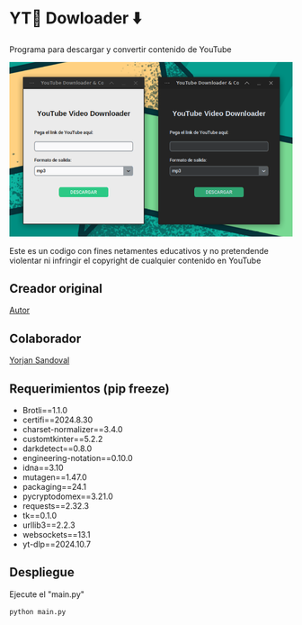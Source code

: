# YT🔴 Dowloader ⬇️

Programa para descargar y convertir contenido de YouTube

![Captura](./image/image.png)

Este es un codigo con fines netamentes educativos y no pretendende violentar ni infringir el copyright de cualquier contenido en YouTube

## Creador original
[Autor](https://github.com/retro458/MP3-FLAC-AAC-Python-proyecto)

## Colaborador 
[Yorjan Sandoval](https://github.com/yorjanrafa)

## Requerimientos (pip freeze)

- Brotli==1.1.0 
- certifi==2024.8.30
- charset-normalizer==3.4.0
- customtkinter==5.2.2
- darkdetect==0.8.0
- engineering-notation==0.10.0
- idna==3.10
- mutagen==1.47.0
- packaging==24.1
- pycryptodomex==3.21.0
- requests==2.32.3
- tk==0.1.0
- urllib3==2.2.3
- websockets==13.1
- yt-dlp==2024.10.7

## Despliegue
Ejecute el "main.py"

```python
python main.py
 ```
